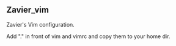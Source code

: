 Zavier_vim
-------------------
Zavier's Vim configuration.

Add "." in front of vim and vimrc and copy them to your home dir.
